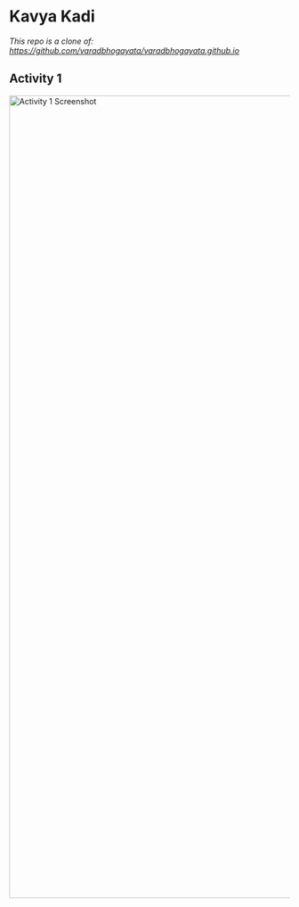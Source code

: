 # Kavya Kadi

_This repo is a clone of: https://github.com/varadbhogayata/varadbhogayata.github.io_

## Activity 1

<img width="1440" alt="Activity 1 Screenshot" src="https://github.com/KavyaKadi3/KavyaKadi3.github.io/assets/65524500/2082f4aa-2f62-4000-8b39-9b6feb59a6cb">

